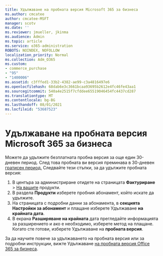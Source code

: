 ```yaml
---
title: Удължаване на пробната версия Microsoft 365 за бизнеса
ms.author: cmcatee
author: cmcatee-MSFT
manager: scotv
ms.date: ''
ms.reviewer: jmueller, jkinma
ms.audience: Admin
ms.topic: article
ms.service: o365-administration
ROBOTS: NOINDEX, NOFOLLOW
localization_priority: Normal
ms.collection: Adm_O365
ms.custom:
- commerce_purchase
- "95"
- "1400006"
ms.assetid: c3fffed1-33b2-4382-ae99-c3a4816497e6
ms.openlocfilehash: 68dab6e3c3661bcaa93695b2612e4fc46fe43aa1
ms.sourcegitcommit: 540a4e2515f7cfddee65519046454fc4437cd287
ms.translationtype: MT
ms.contentlocale: bg-BG
ms.lasthandoff: 08/01/2021
ms.locfileid: "53687523"
---
```

# <a name="extend-your-trial-for-microsoft-365-for-business"></a>Удължаване на пробната версия Microsoft 365 за бизнеса

Можете да удължите безплатната пробна версия за още един 30-дневен период. След това пробната ви версия преминава в 30-дневен [гратисен период.](/alchemyinsights/grace-period-for-microsoft-365-free-trial) Следвайте тези стъпки, за да удължите пробната версия:
  
1. В центъра за администриране отидете на страницата **Фактуриране** \> [На вашите](https://go.microsoft.com/fwlink/p/?linkid=842054) продукти.
2. В раздела **Продукти** изберете пробния абонамент, който искате да удължите.
3. На страницата с подробни данни за абонамента, в **секцията Настройки за абонамент** и плащане изберете Удължаване **на крайната дата**.
4. В екрана **Разширяване на крайната** дата прегледайте информацията за разширението и ако е необходимо, изберете метод на плащане. Когато сте готови, изберете Удължаване на **пробната версия**.

За да научите повече за удължаването на пробната версия или за подробни инструкции, вижте Удължаване [на пробната версия Office 365 за бизнеса](/microsoft-365/commerce/extend-your-trial).